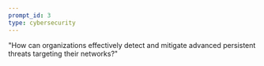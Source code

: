 ```yaml
---
prompt_id: 3
type: cybersecurity
---
```


"How can organizations effectively detect and mitigate advanced persistent threats targeting their networks?"
